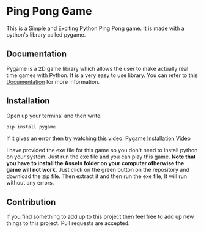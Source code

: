 # Ping Pong Game

This is a Simple and Exciting Python Ping Pong game. It is made with a python's library called pygame. 

## Documentation

Pygame is a 2D game library which allows the user to make actually real time games with Python. It is a very easy to use library. You can refer to this [Documentation](https://www.pygame.org/docs/) for more information.

## Installation
Open up your terminal and then write:
```bash
pip install pygame
```
If it gives an error then try watching this video.
[Pygame Installation Video](https://youtu.be/AdUZArA-kZw)

I have provided the exe file for this game so you don't need to install python on your system. Just run the exe file and you can play this game. **Note that you have to install the Assets folder on your computer otherwise the game will not work.** Just click on the green button on the repository and download the zip file. Then extract it and then run the exe file, It will run without any errors.

## Contribution
If you find something to add up to this project then feel free to add up new things to this project. Pull requests are accepted.
